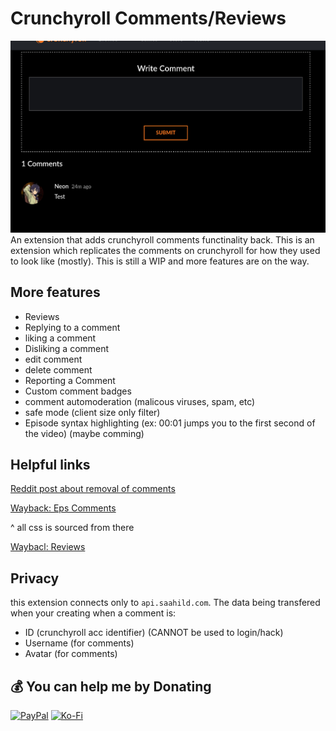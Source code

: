 # Crunchyroll Comments/Reviews
![screenshot](assets/screenshot.png)
An extension that adds crunchyroll comments functinality back.
This is an extension which replicates the comments on crunchyroll for how they used to look like (mostly). 
This is still a WIP and more features are on the way.

## More features
- Reviews
- Replying to a comment
- liking a comment
- Disliking a comment
- edit comment
- delete comment
- Reporting a Comment
- Custom comment badges
- comment automoderation (malicous viruses, spam, etc)
- safe mode (client size only filter)
- Episode syntax highlighting (ex: 00:01 jumps you to the first second of the video) (maybe comming)

## Helpful links
[Reddit post about removal of comments](https://www.reddit.com/r/Crunchyroll/comments/1dy380k/crunchyroll_removing_comments_reviews_etc/?utm_name=web3xcss)

[Wayback: Eps Comments](https://web.archive.org/web/20240614012147/https://www.crunchyroll.com/watch/GRG5JD92R/cruelty)

^ all css is sourced from there

[Waybacl: Reviews](https://web.archive.org/web/20240613225900/https://www.crunchyroll.com/series/GY5P48XEY/demon-slayer-kimetsu-no-yaiba)

## Privacy
this extension connects only to `api.saahild.com`. 
The data being transfered when your creating when a comment is:
- ID (crunchyroll acc identifier) (CANNOT be used to login/hack)
- Username (for comments)
- Avatar (for comments)

## 💰 You can help me by Donating
  [![PayPal](https://img.shields.io/badge/PayPal-00457C?style=for-the-badge&logo=paypal&logoColor=white)](https://paypal.me/duttafamily) [![Ko-Fi](https://img.shields.io/badge/Ko--fi-F16061?style=for-the-badge&logo=ko-fi&logoColor=white)](https://ko-fi.com/saahil) 
